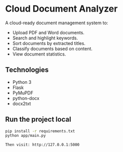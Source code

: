 # Cloud Document Analyzer

A cloud-ready document management system to:
- Upload PDF and Word documents.
- Search and highlight keywords.
- Sort documents by extracted titles.
- Classify documents based on content.
- View document statistics.

## Technologies
- Python 3
- Flask
- PyMuPDF
- python-docx
- docx2txt


## Run the project local 

```bash
pip install -r requirements.txt
python app/main.py

Then visit: http://127.0.0.1:5000

